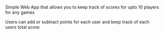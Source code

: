 Simple Web App that allows you to keep track of scores for upto 10 players for any games

Users can add or subtract points for each user and keep track of each users total score